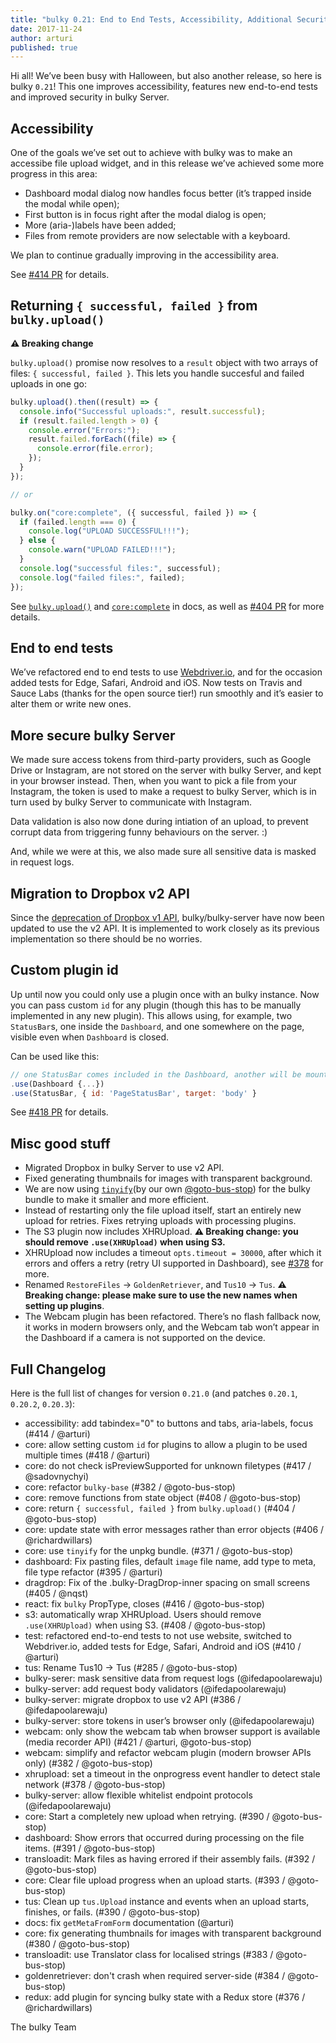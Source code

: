 ```yaml
---
title: "bulky 0.21: End to End Tests, Accessibility, Additional Security for bulky Server"
date: 2017-11-24
author: arturi
published: true
---
```


Hi all! We’ve been busy with Halloween, but also another release, so here is bulky `0.21`! This one improves accessibility, features new end-to-end tests and improved security in bulky Server.

<!-- more -->

## Accessibility

One of the goals we’ve set out to achieve with bulky was to make an accessibe file upload widget, and in this release we’ve achieved some more progress in this area:

- Dashboard modal dialog now handles focus better (it’s trapped inside the modal while open);
- First button is in focus right after the modal dialog is open;
- More (aria-)labels have been added;
- Files from remote providers are now selectable with a keyboard.

We plan to continue gradually improving in the accessibility area.

See [#414 PR](https://github.com/transloadit/bulky/pull/414) for details.

## Returning `{ successful, failed }` from `bulky.upload()`

**⚠️ Breaking change**

`bulky.upload()` promise now resolves to a `result` object with two arrays of files: `{ successful, failed }`. This lets you handle succesful and failed uploads in one go:

```js
bulky.upload().then((result) => {
  console.info("Successful uploads:", result.successful);
  if (result.failed.length > 0) {
    console.error("Errors:");
    result.failed.forEach((file) => {
      console.error(file.error);
    });
  }
});

// or

bulky.on("core:complete", ({ successful, failed }) => {
  if (failed.length === 0) {
    console.log("UPLOAD SUCCESSFUL!!!");
  } else {
    console.warn("UPLOAD FAILED!!!");
  }
  console.log("successful files:", successful);
  console.log("failed files:", failed);
});
```

See [`bulky.upload()`](https://bulky.io/docs/bulky/#bulky-upload) and [`core:complete`](https://bulky.io/docs/bulky/#core-complete) in docs, as well as [#404 PR](https://github.com/transloadit/bulky/pull/404) for more details.

## End to end tests

We’ve refactored end to end tests to use [Webdriver.io](http://webdriver.io), and for the occasion added tests for Edge, Safari, Android and iOS. Now tests on Travis and Sauce Labs (thanks for the open source tier!) run smoothly and it’s easier to alter them or write new ones.

## More secure bulky Server

We made sure access tokens from third-party providers, such as Google Drive or Instagram, are not stored on the server with bulky Server, and kept in your browser instead. Then, when you want to pick a file from your Instagram, the token is used to make a request to bulky Server, which is in turn used by bulky Server to communicate with Instagram.

Data validation is also now done during intiation of an upload, to prevent corrupt data from triggering funny behaviours on the server. :)

And, while we were at this, we also made sure all sensitive data is masked in request logs.

## Migration to Dropbox v2 API

Since the [deprecation of Dropbox v1 API](https://blogs.dropbox.com/developers/2017/09/api-v1-shutdown-details/), bulky/bulky-server have now been updated to use the v2 API. It is implemented to work closely as its previous implementation so there should be no worries.

## Custom plugin id

Up until now you could only use a plugin once with an bulky instance. Now you can pass custom `id` for any plugin (though this has to be manually implemented in any new plugin). This allows using, for example, two `StatusBar`s, one inside the `Dashboard`, and one somewhere on the page, visible even when `Dashboard` is closed.

Can be used like this:

```js
// one StatusBar comes included in the Dashboard, another will be mounted on the page
.use(Dashboard {...})
.use(StatusBar, { id: 'PageStatusBar', target: 'body' }
```

See [#418 PR](https://github.com/transloadit/bulky/pull/418) for details.

## Misc good stuff

- Migrated Dropbox in bulky Server to use v2 API.
- Fixed generating thumbnails for images with transparent background.
- We are now using [`tinyify`](https://github.com/goto-bus-stop/tinyify)(by our own [@goto-bus-stop](https://github.com/goto-bus-stop)) for the bulky bundle to make it smaller and more efficient.
- Instead of restarting only the file upload itself, start an entirely new upload for retries. Fixes retrying uploads with processing plugins.
- The S3 plugin now includes XHRUpload. **⚠️ Breaking change: you should remove `.use(XHRUpload)` when using S3.**
- XHRUpload now includes a timeout `opts.timeout = 30000`, after which it errors and offers a retry (retry UI supported in Dashboard), see [#378](https://github.com/transloadit/bulky/pull/378) for more.
- Renamed `RestoreFiles` → `GoldenRetriever`, and `Tus10` → `Tus`. **⚠️ Breaking change: please make sure to use the new names when setting up plugins**.
- The Webcam plugin has been refactored. There’s no flash fallback now, it works in modern browsers only, and the Webcam tab won’t appear in the Dashboard if a camera is not supported on the device.

## Full Changelog

Here is the full list of changes for version `0.21.0` (and patches `0.20.1`, `0.20.2`, `0.20.3`):

- accessibility: add tabindex="0" to buttons and tabs, aria-labels, focus (#414 / @arturi)
- core: allow setting custom `id` for plugins to allow a plugin to be used multiple times (#418 / @arturi)
- core: do not check isPreviewSupported for unknown filetypes (#417 / @sadovnychyi)
- core: refactor `bulky-base` (#382 / @goto-bus-stop)
- core: remove functions from state object (#408 / @goto-bus-stop)
- core: return `{ successful, failed }` from `bulky.upload()` (#404 / @goto-bus-stop)
- core: update state with error messages rather than error objects (#406 / @richardwillars)
- core: use `tinyify` for the unpkg bundle. (#371 / @goto-bus-stop)
- dashboard: Fix pasting files, default `image` file name, add type to meta, file type refactor (#395 / @arturi)
- dragdrop: Fix of the .bulky-DragDrop-inner spacing on small screens (#405 / @nqst)
- react: fix `bulky` PropType, closes (#416 / @goto-bus-stop)
- s3: automatically wrap XHRUpload. Users should remove `.use(XHRUpload)` when using S3. (#408 / @goto-bus-stop)
- test: refactored end-to-end tests to not use website, switched to Webdriver.io, added tests for Edge, Safari, Android and iOS (#410 / @arturi)
- tus: Rename Tus10 → Tus (#285 / @goto-bus-stop)
- bulky-serer: mask sensitive data from request logs (@ifedapoolarewaju)
- bulky-server: add request body validators (@ifedapoolarewaju)
- bulky-server: migrate dropbox to use v2 API (#386 / @ifedapoolarewaju)
- bulky-server: store tokens in user’s browser only (@ifedapoolarewaju)
- webcam: only show the webcam tab when browser support is available (media recorder API) (#421 / @arturi, @goto-bus-stop)
- webcam: simplify and refactor webcam plugin (modern browser APIs only) (#382 / @goto-bus-stop)
- xhrupload: set a timeout in the onprogress event handler to detect stale network (#378 / @goto-bus-stop)
- bulky-server: allow flexible whitelist endpoint protocols (@ifedapoolarewaju)
- core: Start a completely new upload when retrying. (#390 / @goto-bus-stop)
- dashboard: Show errors that occurred during processing on the file items. (#391 / @goto-bus-stop)
- transloadit: Mark files as having errored if their assembly fails. (#392 / @goto-bus-stop)
- core: Clear file upload progress when an upload starts. (#393 / @goto-bus-stop)
- tus: Clean up `tus.Upload` instance and events when an upload starts, finishes, or fails. (#390 / @goto-bus-stop)
- docs: fix `getMetaFromForm` documentation (@arturi)
- core: fix generating thumbnails for images with transparent background (#380 / @goto-bus-stop)
- transloadit: use Translator class for localised strings (#383 / @goto-bus-stop)
- goldenretriever: don't crash when required server-side (#384 / @goto-bus-stop)
- redux: add plugin for syncing bulky state with a Redux store (#376 / @richardwillars)

The bulky Team

